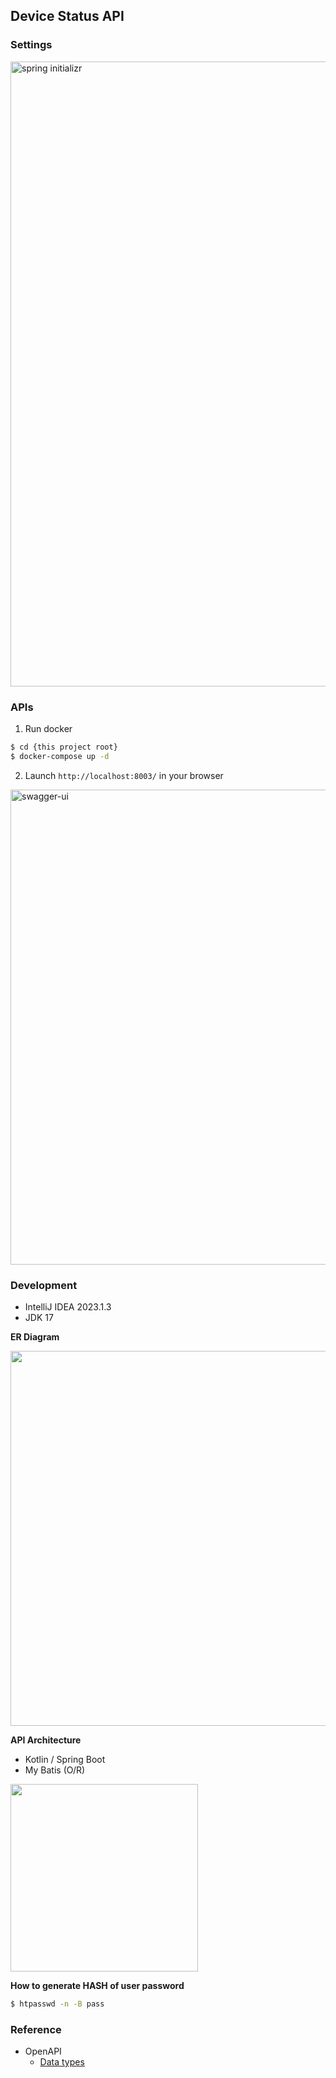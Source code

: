 ## Device Status API

### Settings

<img width="1000" alt="spring initializr" src="https://github.com/shusuke0812/Kikurage-API/assets/33107697/bca4da21-19c6-4bc2-bcd1-8dfc7709aa63">

### APIs

1. Run docker

```bash
$ cd {this project root}
$ docker-compose up -d
```

2. Launch `http://localhost:8003/` in your browser

<img width="760" alt="swagger-ui" src="https://github.com/shusuke0812/Kikurage-API/assets/33107697/0c1fdaaa-1575-4fb6-9b53-880aedd97cc0">

### Development
- IntelliJ IDEA 2023.1.3
- JDK 17

**ER Diagram**

<img width="600" src="https://github.com/shusuke0812/Kikurage-API/assets/33107697/42ade923-6ddf-4bfc-9bc6-dbd8076688b5">

**API Architecture**
- Kotlin / Spring Boot
- My Batis (O/R)

<img width="300" src="https://github.com/shusuke0812/Kikurage-API/assets/33107697/42003d34-3a16-4c0b-a03f-a4c8645b97be">

**How to generate HASH of user password**

```bash
$ htpasswd -n -B pass
```

### Reference
- OpenAPI
  - [Data types](https://spec.openapis.org/oas/latest.html#data-types)